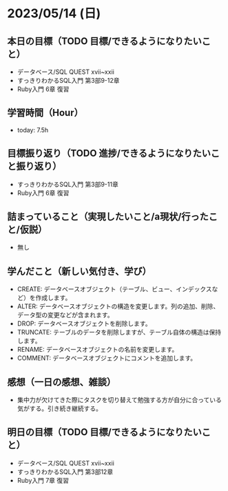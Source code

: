 # 2023/05/14 (日)

## 本日の目標（TODO 目標/できるようになりたいこと）

- データベース/SQL QUEST xvii~xxii
- すっきりわかるSQL入門 第3部9-12章
- Ruby入門 6章 復習

## 学習時間（Hour）

- today: 7.5h

## 目標振り返り（TODO 進捗/できるようになりたいこと振り返り）

- すっきりわかるSQL入門 第3部9-11章
- Ruby入門 6章 復習

## 詰まっていること（実現したいこと/a現状/行ったこと/仮説）

- 無し

## 学んだこと（新しい気付き、学び）

- CREATE: データベースオブジェクト（テーブル、ビュー、インデックスなど）を作成します。
- ALTER: データベースオブジェクトの構造を変更します。列の追加、削除、データ型の変更などが含まれます。
- DROP: データベースオブジェクトを削除します。
- TRUNCATE: テーブルのデータを削除しますが、テーブル自体の構造は保持します。
- RENAME: データベースオブジェクトの名前を変更します。
- COMMENT: データベースオブジェクトにコメントを追加します。

## 感想（一日の感想、雑談）

- 集中力が欠けてきた際にタスクを切り替えて勉強する方が自分に合っている気がする。引き続き継続する。

## 明日の目標（TODO 目標/できるようになりたいこと）

- データベース/SQL QUEST xvii~xxii
- すっきりわかるSQL入門 第3部12章
- Ruby入門 7章 復習